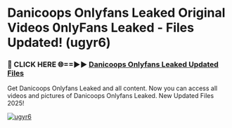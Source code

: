 # Danicoops Onlyfans Leaked Original Videos 0nlyFans Leaked - Files Updated! (ugyr6)

<h3>🔴 CLICK HERE 🌐==►► <a href="https://tinyurl.com/3hn5wdd3" rel="nofollow">Danicoops Onlyfans Leaked Updated Files</a></h3>

Get Danicoops Onlyfans Leaked and all content. Now you can access all videos and pictures of Danicoops Onlyfans Leaked. New Updated Files 2025!

[![ugyr6](https://i.imgur.com/4HnBqBT.gif)](https://tinyurl.com/3hn5wdd3)
